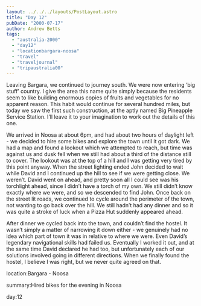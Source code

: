 ```yaml
---
layout: ../../../layouts/PostLayout.astro
title: "Day 12"
pubDate: "2000-07-17"
author: Andrew Betts
tags: 
  - "australia-2000"
  - "day12"
  - "locationbargara-noosa"
  - "travel"
  - "traveljournal"
  - "tripaustralia00"
---
```


Leaving Bargara, we continued to journey south. We were now entering ‘big stuff’ country. I give the area this name quite simply because the residents seem to like building enormous copies of fruits and vegetables for no apparent reason. This habit would continue for several hundred miles, but today we saw the first such construction, at the aptly named Big Pineapple Service Station. I’ll leave it to your imagination to work out the details of this one.

We arrived in Noosa at about 6pm, and had about two hours of daylight left - we decided to hire some bikes and explore the town until it got dark. We had a map and found a lookout which we attempted to reach, but time was against us and dusk fell when we still had about a third of the distance still to cover. The lookout was at the top of a hill and I was getting very tired by this point anyway. When the street lighting ended John decided to wait while David and I continued up the hill to see if we were getting close. We weren’t. David went on ahead, and pretty soon all I could see was his torchlight ahead, since I didn’t have a torch of my own. We still didn’t know exactly where we were, and so we descended to find John. Once back on the street lit roads, we continued to cycle around the perimeter of the town, not wanting to go back over the hill. We still hadn’t had any dinner and so it was quite a stroke of luck when a Pizza Hut suddenly appeared ahead.

After dinner we cycled back into the town, and couldn’t find the hostel. It wasn’t simply a matter of narrowing it down either - we genuinely had no idea which part of town it was in relative to where we were. Even David’s legendary navigational skills had failed us. Eventually I worked it out, and at the same time David declared he had too, but unfortunately each of our solutions involved going in different directions. When we finally found the hostel, I believe I was right, but we never quite agreed on that.

location:Bargara - Noosa

summary:Hired bikes for the evening in Noosa

day:12
